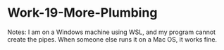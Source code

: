 # Work-19-More-Plumbing

Notes:
I am on a Windows machine using WSL, and my program cannot create the pipes. When someone else runs it on a Mac OS, it works fine.
